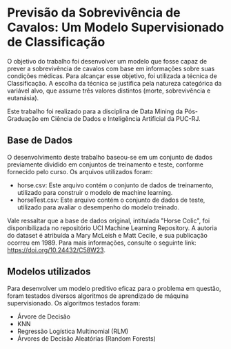 # Previsão da Sobrevivência de Cavalos: Um Modelo Supervisionado de Classificação
O objetivo do trabalho foi desenvolver um modelo que fosse capaz de prever a sobrevivência de cavalos com base em informações sobre suas condições médicas. Para alcançar esse objetivo, foi utilizada a técnica de Classificação. A escolha da técnica se justifica pela natureza categórica da variável alvo, que assume três valores distintos (morte, sobrevivência e eutanásia).

Este trabalho foi realizado para a disciplina de Data Mining da Pós-Graduação em Ciência de Dados e Inteligência Artificial da PUC-RJ.

## Base de Dados
O desenvolvimento deste trabalho baseou-se em um conjunto de dados previamente dividido em conjuntos de treinamento e teste, conforme fornecido pelo curso. Os arquivos utilizados foram:
* horse.csv: Este arquivo contém o conjunto de dados de treinamento, utilizado para construir o modelo de machine learning.
* horseTest.csv: Este arquivo contém o conjunto de dados de teste, utilizado para avaliar o desempenho do modelo treinado.

Vale ressaltar que a base de dados original, intitulada "Horse Colic", foi disponibilizada no repositório UCI Machine Learning Repository. A autoria do dataset é atribuída a Mary McLeish e Matt Cecile, e sua publicação ocorreu em 1989. Para mais informações, consulte o seguinte link: https://doi.org/10.24432/C58W23.

## Modelos utilizados
Para desenvolver um modelo preditivo eficaz para o problema em questão, foram testados diversos algoritmos de aprendizado de máquina supervisionado. Os algoritmos testados foram:
* Árvore de Decisão
* KNN
* Regressão Logística Multinomial (RLM)
* Árvores de Decisão Aleatórias (Random Forests)

